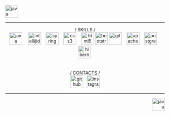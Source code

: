 <img src='https://cdn.onlinewebfonts.com/svg/img_380260.png' alt='java' height='40'> 
<hr>
<p align="center">
  / SKILLS /
  <br>
  <img src='https://www.netocr.com/static/images/else/java.png' alt='java' height='40'>    
  <img src='https://s3.amazonaws.com/media-p.slid.es/uploads/912759/images/5171781/IntelliJ_IDEA_Logo.svg.png' alt='intellijidea' height='40'>   
  <img src='https://www.vippng.com/png/full/29-298653_logo-png-svg-vector-spring-framework-logo.png' alt='spring' height='40'>   
  <img src='https://cdn.pixabay.com/photo/2017/08/05/11/16/logo-2582747_1280.png' alt='css3' height='40'>   
  <img src='https://hsto.org/getpro/freelansim/users/avatars/66/660/660004/r200_d6c266cd082465c424b2a9500fd552c5.png' alt='html5' height='40'>
  <img src='https://download.logo.wine/logo/Bootstrap_(front-end_framework)/Bootstrap_(front-end_framework)-Logo.wine.png' alt='bootstrap4' height='40'>
  <img src='https://cdn.worldvectorlogo.com/logos/git-icon.svg' alt='git' height='40'>   
  <img src='https://cdn.icon-icons.com/icons2/2107/PNG/512/file_type_maven_icon_130397.png' alt='apachemaven' height='40'>   
  <img src='https://pbs.twimg.com/media/DfqQ5y-XUAIVLu6.png:small' alt='postgresql' height='40'>   
  <img src='https://c.radikal.ru/c41/2012/f3/a73f6ce07279.png' alt='hibernate' height='40'> 
  <br>
  <br>
  <br>
  / CONTACTS /
  <br>
  <a href="https://github.com/Fedoseew"><img src='https://cdn.jsdelivr.net/npm/simple-icons@3.0.1/icons/github.svg' alt='github' height='40'></a>  
  <a href="https://www.instagram.com/al.burno/?igshid=1dgkjk4ks4aev"><img src='https://cdn.jsdelivr.net/npm/simple-icons@3.0.1/icons/instagram.svg' alt='instagram' height='40'>     </a>
  <br>
</p>
<hr>
<p align="right"> <img src='https://cdn.onlinewebfonts.com/svg/img_380260.png' alt='java' height='40'>  </p>
